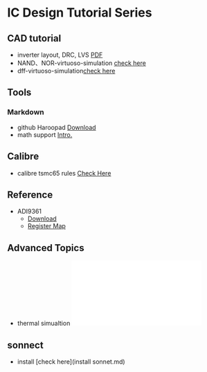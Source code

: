 # IC Design Tutorial Series

## CAD tutorial
- inverter layout, DRC, LVS [PDF](./inverter/t1_inverter.pdf)
- NAND、NOR-virtuoso-simulation [check here](NAND、NOR-virtuoso-simulation/NAND与NOR的virtuoso仿真.md)
- dff-virtuoso-simulation[check here](dff-virtuoso-simulation.md)

## Tools
### Markdown
- github Haroopad [Download](./app/Haroopad-v0.13.1-win-x64.zip)
- math support [Intro.](https://www.jianshu.com/p/1ff6e833e2e6)

## Calibre
- calibre tsmc65 rules [Check Here](./cal/calibre.md)

## Reference
- ADI9361 
	- [Download](https://www.analog.com/media/en/technical-documentation/data-sheets/AD9361.pdf) 
	- [Register Map](https://www.analog.com/media/cn/technical-documentation/user-guides/AD9364_Register_Map_Reference_Manual_UG-672.pdf)




## Advanced Topics

- thermal simualtion ![links](./thermal/README.md)

## sonnect
- install [check here](install sonnet.md)
